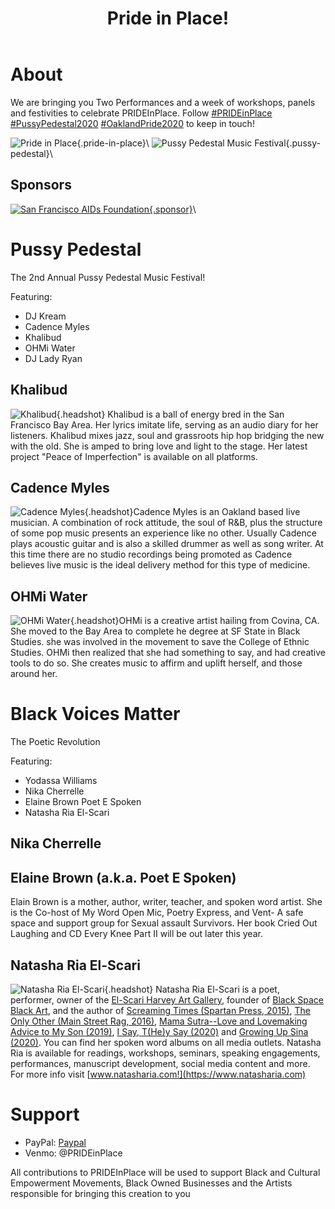 ﻿---
title: Pride in Place!
---
# About

We are bringing you Two Performances and a week of workshops, panels and festivities to celebrate PRIDEInPlace. Follow [#PRIDEinPlace]() [#PussyPedestal2020]() [#OaklandPride2020]() to keep in touch!

![Pride in Place](images/branding/pip-logo.svg){.pride-in-place}\ ![Pussy Pedestal Music Festival](images/branding/PP_Logo2019_Color.png){.pussy-pedestal}\

## Sponsors

[![San Francisco AIDs Foundation](images/branding/sfaf-logo-color.png){.sponsor}](https://www.sfaf.org/)\

# Pussy Pedestal

The 2nd Annual Pussy Pedestal Music Festival!

Featuring:

- DJ Kream
- Cadence Myles
- Khalibud
- OHMi Water
- DJ Lady Ryan

## Khalibud

![Khalibud](images/headshots/Khalibud.jpg){.headshot} Khalibud is a ball of energy bred in the San Francisco Bay Area. Her lyrics imitate life, serving as an audio diary for her listeners. Khalibud mixes jazz, soul and grassroots hip hop bridging the new with the old. She is amped to bring love and light to the stage. Her latest project "Peace of Imperfection" is available on all platforms.

## Cadence Myles

![Cadence Myles](images/headshots/Cadence-Myles.jpg){.headshot}Cadence Myles is an Oakland based live musician. A combination of rock attitude, the soul of R&B, plus the structure of some pop music presents an experience like no other. Usually Cadence plays acoustic guitar and is also a skilled drummer as well as song writer. At this time there are no studio recordings being promoted as Cadence believes live music is the ideal delivery method for this type of medicine.

## OHMi Water

![OHMi Water](images/headshots/OHMi-Water.jpg){.headshot}OHMi is a creative artist hailing from Covina, CA. She moved to the Bay Area to complete he degree at SF State in Black Studies. she was involved in the movement to save the College of Ethnic Studies. OHMi then realized that she had something to say, and had creative tools to do so. She creates music to affirm and uplift herself, and those around her. 

# Black Voices Matter

The Poetic Revolution

Featuring:

- Yodassa Williams
- Nika Cherrelle
- Elaine  Brown Poet E Spoken
- Natasha Ria El-Scari

## Nika Cherrelle

## Elaine Brown (a.k.a. Poet E Spoken)

Elain Brown is a mother, author, writer, teacher, and spoken word artist. She is the Co-host of My Word Open Mic, Poetry Express, and Vent- A safe space and support group for Sexual assault Survivors. Her book Cried Out Laughing and CD Every Knee Part II will be out later this year.

## Natasha Ria El-Scari

![Natasha Ria El-Scari](images/headshots/Natasha-Ria.jpg){.headshot} Natasha Ria
El-Scari is a poet, performer, owner of the [El-Scari Harvey Art
Gallery](https://www.facebook.com/elscariharveyartgallery/), founder of [Black
Space Black Art](https://www.facebook.com/blackspaceblackart/), and the author
of [Screaming Times (Spartan Press, 2015)](http://www.natasharia.com), [The Only
Other (Main Street Rag, 2016)](http://www.natasharia.com), [Mama Sutra--Love and
Lovemaking Advice to My Son (2019)](https://www.amazon.com/dp/1690637595), [I
Say, T(He)y Say (2020)](https://www.amazon.com/dp/169928699X) and [Growing Up
Sina (2020)](https://www.amazon.com/dp/1699504369). You can find her spoken word
albums on all media outlets. Natasha Ria is available for readings, workshops,
seminars, speaking engagements, performances, manuscript development, social
media content and more. For more info visit
[www.natasharia.com!](https://www.natasharia.com)

# Support

- PayPal: [Paypal](https://paypal.me/PRIDEinPlace)
- Venmo: @PRIDEinPlace

All contributions to PRIDEInPlace will be used to support Black and Cultural Empowerment Movements, Black Owned Businesses and the Artists responsible for bringing this creation to you
